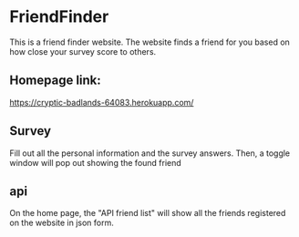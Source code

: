 # FriendFinder
This is a friend finder website. The website finds a friend for you based on how close your survey score to others.

## Homepage link:
https://cryptic-badlands-64083.herokuapp.com/

## Survey
Fill out all the personal information and the survey answers. Then, a toggle window will pop out showing the found friend

## api
On the home page, the "API friend list" will show all the friends registered on the website in json form.
